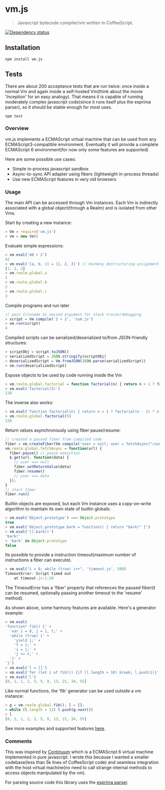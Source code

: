 # vm.js

> Javascript bytecode compiler/vm written in CoffeeScript.

[![Dependency status](https://david-dm.org/tarruda/vm.js.png)](https://david-dm.org/tarruda/vm.js)

## Installation
```shell
npm install vm.js
```

## Tests

There are about 200 acceptance tests that are run twice: once inside
a normal Vm and again inside a self-hosted Vm(think about
the movie 'Inception' for an easy analogy). That means it is capable
of running moderately complex javascript code(since it runs itself plus
the esprima parser), so it should be stable enough for most uses.

```shell
npm test
```

### Overview

vm.js implements a ECMAScript virtual machine that can be used from any
ECMAScript3-compatible environment. Eventually it will provide a complete
ECMAScript 6 environment(for now only some features are supported)

Here are some possible use cases:

- Simple in-process javascript sandbox
- Async-to-sync API adapter using fibers (lightweight in-process threads)
- Use new ECMAScript features in very old browsers

### Usage

The main API can be accessed through Vm instances. Each Vm is indirectly
associated with a global object(through a Realm) and is isolated from other
Vms.

Start by creating a new instance:

```js
> Vm = require('vm.js')
> vm = new Vm()
```

Evaluate simple expressions:
```js
> vm.eval('40 + 2')
42
> vm.eval('[a, b, c] = [1, 2, 3]') // Harmony destructuring assignment
[1, 2, 3]
> vm.realm.global.a
1
> vm.realm.global.b
2
> vm.realm.global.c
3
```

Compile programs and run later
```js
// pass filename as second argument for stack traces/debugging
> script = Vm.compile('2 + 2', 'sum.js')
> vm.run(script)
4
```

Compiled scripts can be serialized/deserialized to/from JSON-friendly
structures:
```js
> scriptObj = script.toJSON()
> serializedScript = JSON.stringify(scriptObj)
> deserializedScript = Vm.fromJSON(JSON.parse(serializedScript))
> vm.run(deserializedScript)
```

Expose objects to be used by code running inside the Vm
```js
> vm.realm.global.factorial = function factorial(n) { return n > 1 ? factorial(n - 1) * n : 1 }
> vm.eval('factorial(5)')
120
```

The inverse also works:
```js
> vm.eval('function factorial(n) { return n > 1 ? factorial(n - 1) * n : 1 }')
> vm.realm.global.factorial(5)
120
```

Return values asynchronously using fiber pause/resume:
```js
// created a paused fiber from compiled code
fiber = vm.createFiber(Vm.compile('user = null; user = fetchAsync("/users/1");'))
vm.realm.global.fetchAsync = function(url) {
  fiber.pause() // pause execution
  $.get(url, function(data) {
    // user === null
    fiber.setReturnValue(data)
    fiber.resume()
    // user === data
  });
}
// start fiber
fiber.run()
```

Builtin objects are exposed, but each Vm instance uses a copy-on-write
algorithm to maintain its own state of builtin globals:
```js
> vm.eval('Object.prototype') === Object.prototype
true
> vm.eval('Object.prototype.bark = function() { return "bark!" }')
> vm.eval('[].bark()')
'bark!'
> 'bark' in Object.prototype
false
```

Its possible to provide a instruction timeout(maximum number of instructions a
fiber can execute).
```js
> vm.eval("i = 0; while (true) i++", 'timeout.js', 500)
TimeoutError: Script timed out
    at timeout.js:1:20
```
The TimeoutError has a 'fiber' property that references the paused fiber(it can
be resumed, optionally passing another timeout to the 'resume' method).


As shown above, some harmony features are available. Here's a generator
example:
```js
> vm.eval(
'function* fib() {' +
  'var i = 0, j = 1, t;' +
  'while (true) {' +
    'yield i;' +
    't = i;' +
    'i = j;' +
    'j += t;' +
  '}' +
'}')
> vm.eval('l = []')
> vm.eval('for (let i of fib()) {if (l.length > 10) break; l.push(i)}')
> vm.eval('l')
[0, 1, 1, 2, 3, 5, 8, 13, 21, 34, 55]
```

Like normal functions, the 'fib' generator can be used outside a vm instance:
```js
> g = vm.realm.global.fib(); l = [];
> while (l.length < 11) l.push(g.next())
> l
[0, 1, 1, 2, 3, 5, 8, 13, 21, 34, 55]
```

See more examples and supported features [here](https://github.com/tarruda/vm.js/blob/master/test/vm.coffee).

### Comments

This was inspired by [Continuum](https://github.com/Benvie/continuum) which is
a ECMAScript 6 virtual machine implemented in pure javascript. I wrote this
because I wanted a smaller codebase(less than 5k lines of CoffeeScript code)
 and seamless integration with the host virtual machine(no need to call strange
internal methods to access objects manipulated by the vm).

For parsing source code this library uses the
[esprima parser](https://github.com/ariya/esprima).

